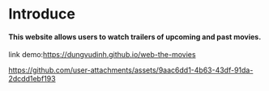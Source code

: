 # Introduce
#### This website allows users to watch trailers of upcoming and past movies. 
link demo:https://dungvudinh.github.io/web-the-movies

https://github.com/user-attachments/assets/9aac6dd1-4b63-43df-91da-2dcdd1ebf193
